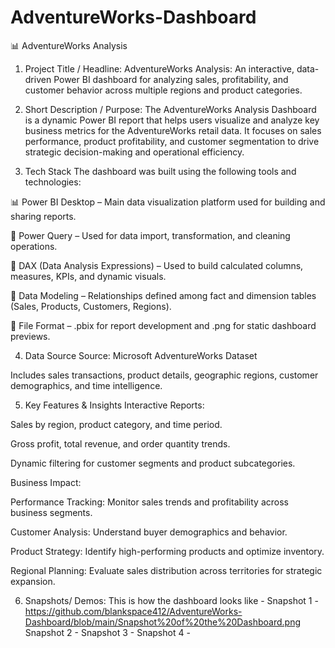 # AdventureWorks-Dashboard
📊 AdventureWorks Analysis
1. Project Title / Headline:
AdventureWorks Analysis:
An interactive, data-driven Power BI dashboard for analyzing sales, profitability, and customer behavior across multiple regions and product categories.

2. Short Description / Purpose:
The AdventureWorks Analysis Dashboard is a dynamic Power BI report that helps users visualize and analyze key business metrics for the AdventureWorks retail data. It focuses on sales performance, product profitability, and customer segmentation to drive strategic decision-making and operational efficiency.

3. Tech Stack
The dashboard was built using the following tools and technologies:

📊 Power BI Desktop – Main data visualization platform used for building and sharing reports.

🧩 Power Query – Used for data import, transformation, and cleaning operations.

🧠 DAX (Data Analysis Expressions) – Used to build calculated columns, measures, KPIs, and dynamic visuals.

🔗 Data Modeling – Relationships defined among fact and dimension tables (Sales, Products, Customers, Regions).

📂 File Format – .pbix for report development and .png for static dashboard previews.

4. Data Source
Source: Microsoft AdventureWorks Dataset

Includes sales transactions, product details, geographic regions, customer demographics, and time intelligence.

5. Key Features & Insights
Interactive Reports:

Sales by region, product category, and time period.

Gross profit, total revenue, and order quantity trends.

Dynamic filtering for customer segments and product subcategories.

Business Impact:

Performance Tracking: Monitor sales trends and profitability across business segments.

Customer Analysis: Understand buyer demographics and behavior.

Product Strategy: Identify high-performing products and optimize inventory.

Regional Planning: Evaluate sales distribution across territories for strategic expansion.

6. Snapshots/ Demos:
   This is how the dashboard looks like -
   Snapshot 1 - https://github.com/blankspace412/AdventureWorks-Dashboard/blob/main/Snapshot%20of%20the%20Dashboard.png
   Snapshot 2 -
   Snapshot 3 -
   Snapshot 4 - 
   

